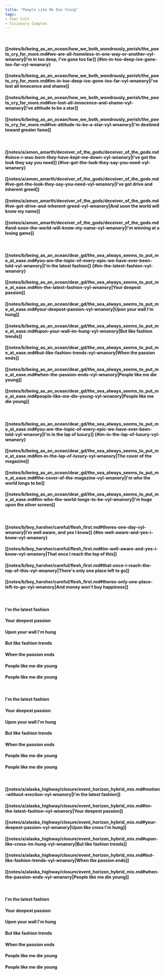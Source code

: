 ```yaml
---
title: "People Like Me Die Young"
tags:
- Fear Cult
- Visionary Complex
---
```

&nbsp;
#### [[notes/b/being_as_an_ocean/how_we_both_wondrously_perish/the_poets_cry_for_more.md#we-are-all-homeless-in-one-way-or-another-vyl-wnanory|I'm in too deep, I've gone too far]] {#im-in-too-deep-ive-gone-too-far-vyl-wnanory}
#### [[notes/b/being_as_an_ocean/how_we_both_wondrously_perish/the_poets_cry_for_more.md#im-in-too-deep-ive-gone-too-far-vyl-wnanory|I've lost all innocence and shame]]
#### [[notes/b/being_as_an_ocean/how_we_both_wondrously_perish/the_poets_cry_for_more.md#ive-lost-all-innocence-and-shame-vyl-wnanory|I've attitude to be a star]]
#### [[notes/b/being_as_an_ocean/how_we_both_wondrously_perish/the_poets_cry_for_more.md#ive-attitude-to-be-a-star-vyl-wnanory|I'm destined toward greater fame]]
&nbsp;
#### [[notes/a/amon_amarth/deceiver_of_the_gods/deceiver_of_the_gods.md#since-i-was-born-they-have-kept-me-down-vyl-wnanory|I've got the look they say you need]] {#ive-got-the-look-they-say-you-need-vyl-wnanory}
#### [[notes/a/amon_amarth/deceiver_of_the_gods/deceiver_of_the_gods.md#ive-got-the-look-they-say-you-need-vyl-wnanory|I've got drive and inherent greed]]
#### [[notes/a/amon_amarth/deceiver_of_the_gods/deceiver_of_the_gods.md#ive-got-drive-and-inherent-greed-vyl-wnanory|And soon the world will know my name]]
#### [[notes/a/amon_amarth/deceiver_of_the_gods/deceiver_of_the_gods.md#and-soon-the-world-will-know-my-name-vyl-wnanory|I'm winning at a losing game]]
&nbsp;
#### [[notes/b/being_as_an_ocean/dear_gd/the_sea_always_seems_to_put_me_at_ease.md#you-are-the-topic-of-every-epic-we-have-ever-been-told-vyl-wnanory|I'm the latest fashion]] {#im-the-latest-fashion-vyl-wnanory}
#### [[notes/b/being_as_an_ocean/dear_gd/the_sea_always_seems_to_put_me_at_ease.md#im-the-latest-fashion-vyl-wnanory|Your deepest passion]]
#### [[notes/b/being_as_an_ocean/dear_gd/the_sea_always_seems_to_put_me_at_ease.md#your-deepest-passion-vyl-wnanory|Upon your wall I'm hung]]
#### [[notes/b/being_as_an_ocean/dear_gd/the_sea_always_seems_to_put_me_at_ease.md#upon-your-wall-im-hung-vyl-wnanory|But like fashion trends]]
#### [[notes/b/being_as_an_ocean/dear_gd/the_sea_always_seems_to_put_me_at_ease.md#but-like-fashion-trends-vyl-wnanory|When the passion ends]]
#### [[notes/b/being_as_an_ocean/dear_gd/the_sea_always_seems_to_put_me_at_ease.md#when-the-passion-ends-vyl-wnanory|People like me die young]]
#### [[notes/b/being_as_an_ocean/dear_gd/the_sea_always_seems_to_put_me_at_ease.md#people-like-me-die-young-vyl-wnanory|People like me die young]]
&nbsp;
#### [[notes/b/being_as_an_ocean/dear_gd/the_sea_always_seems_to_put_me_at_ease.md#you-are-the-topic-of-every-epic-we-have-ever-been-told-vyl-wnanory|I'm in the lap of luxury]] {#im-in-the-lap-of-luxury-vyl-wnanory}
#### [[notes/b/being_as_an_ocean/dear_gd/the_sea_always_seems_to_put_me_at_ease.md#im-in-the-lap-of-luxury-vyl-wnanory|The cover of the magazine]]
#### [[notes/b/being_as_an_ocean/dear_gd/the_sea_always_seems_to_put_me_at_ease.md#the-cover-of-the-magazine-vyl-wnanory|I'm who the world longs to be]]
#### [[notes/b/being_as_an_ocean/dear_gd/the_sea_always_seems_to_put_me_at_ease.md#im-who-the-world-longs-to-be-vyl-wnanory|I'm huge upon the silver screen]]
&nbsp;
#### [[notes/b/boy_harsher/careful/flesh_first.md#theres-one-day-vyl-wnanory|I'm well aware, and yes I know]] {#im-well-aware-and-yes-i-know-vyl-wnanory}
#### [[notes/b/boy_harsher/careful/flesh_first.md#im-well-aware-and-yes-i-know-vyl-wnanory|That once I reach the top of this]]
#### [[notes/b/boy_harsher/careful/flesh_first.md#that-once-i-reach-the-top-of-this-vyl-wnanory|There's only one place left to go]]
#### [[notes/b/boy_harsher/careful/flesh_first.md#theres-only-one-place-left-to-go-vyl-wnanory|And money won't buy happiness]]
&nbsp;
#### I'm the latest fashion
#### Your deepest passion
#### Upon your wall I'm hung
#### But like fashion trends
#### When the passion ends
#### People like me die young
#### People like me die young
&nbsp;
#### I'm the latest fashion
#### Your deepest passion
#### Upon your wall I'm hung
#### But like fashion trends
#### When the passion ends
#### People like me die young
#### People like me die young
&nbsp;
#### [[notes/a/alaska_highway/closure/event_horizon_hybrid_mix.md#motion-without-erection-vyl-wnanory|I'm the latest fashion]]
#### [[notes/a/alaska_highway/closure/event_horizon_hybrid_mix.md#im-the-latest-fashion-vyl-wnanory|Your deepest passion]]
#### [[notes/a/alaska_highway/closure/event_horizon_hybrid_mix.md#your-deepest-passion-vyl-wnanory|Upon like cross I'm hung]]
#### [[notes/a/alaska_highway/closure/event_horizon_hybrid_mix.md#upon-like-cross-im-hung-vyl-wnanory|But like fashion trends]]
#### [[notes/a/alaska_highway/closure/event_horizon_hybrid_mix.md#but-like-fashion-trends-vyl-wnanory|When the passion ends]]
#### [[notes/a/alaska_highway/closure/event_horizon_hybrid_mix.md#when-the-passion-ends-vyl-wnanory|People like me die young]]
&nbsp;
#### I'm the latest fashion
#### Your deepest passion
#### Upon your wall I'm hung
#### But like fashion trends
#### When the passion ends
#### People like me die young
#### People like me die young
